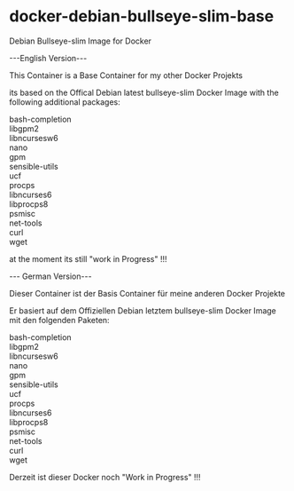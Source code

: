 # docker-debian-bullseye-slim-base
Debian Bullseye-slim Image for Docker 

---English Version---

This Container is a Base Container for my other Docker Projekts

its based on the Offical Debian latest bullseye-slim Docker Image with the following additional packages:

bash-completion<br>
libgpm2<br>
libncursesw6<br>
nano<br>
gpm<br>
sensible-utils<br>
ucf<br>
procps<br>
libncurses6<br>
libprocps8<br>
psmisc<br>
net-tools<br>
curl<br>
wget

at the moment its still "work in Progress" !!!


--- German Version---

Dieser Container ist der Basis Container für meine anderen Docker Projekte

Er basiert auf dem Offiziellen Debian letztem bullseye-slim Docker Image mit den folgenden Paketen:

bash-completion<br>
libgpm2<br>
libncursesw6<br>
nano<br>
gpm<br>
sensible-utils<br>
ucf<br>
procps<br>
libncurses6<br>
libprocps8<br>
psmisc<br>
net-tools<br>
curl<br>
wget

Derzeit ist dieser Docker noch "Work in Progress" !!!
